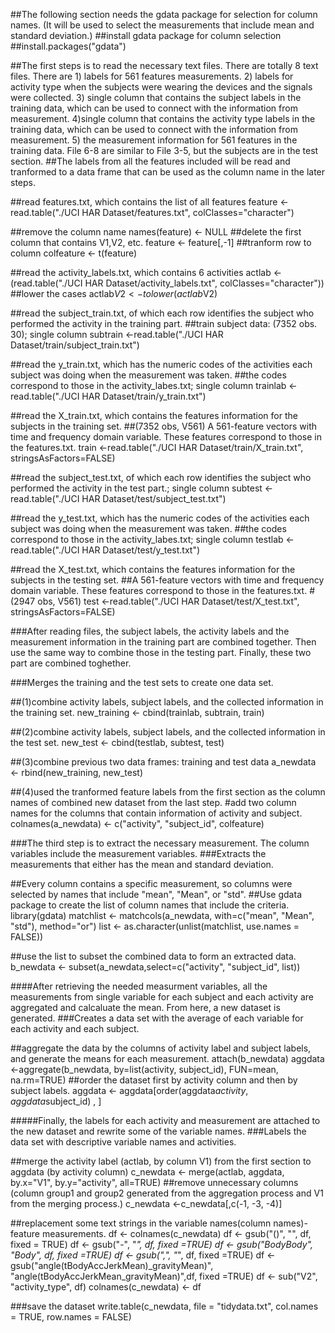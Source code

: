 ##The following section needs the gdata package for selection for column names. (It will be used to select the measurements that include mean and standard deviation.)
##install gdata package for column selection
##install.packages("gdata")


##The first steps is to read the necessary text files. There are totally 8 text files. There are 1) labels for 561 features measurements. 2) labels for activity type when the subjects were wearing the devices and the signals were collected. 3) single column that contains the subject labels in the training data, which can be used to connect with the information from measurement. 4)single column that contains the activity type labels in the training data, which can be used to connect with the information from measurement. 5) the measurement information for 561 features in the training data. File 6-8 are similar to File 3-5, but the subjects are in the test section.
##The labels from all the features included will be read and tranformed to a data frame that can be used as the column name in the later steps.


##read features.txt, which contains the list of all features
feature <-read.table("./UCI HAR Dataset/features.txt", colClasses="character")

##remove the column name
names(feature) <- NULL
##delete the first column that contains V1,V2, etc.
feature <- feature[,-1]
##tranform row to column
colfeature <- t(feature)


##read the activity_labels.txt, which contains 6 activities
actlab <-(read.table("./UCI HAR Dataset/activity_labels.txt", colClasses="character"))
##lower the cases
actlab$V2 <-tolower(actlab$V2)


##read the subject_train.txt, of which each row identifies the subject who performed the activity in the training part.
##train subject data: (7352 obs. 30); single column
subtrain <-read.table("./UCI HAR Dataset/train/subject_train.txt")


##read the y_train.txt, which has the numeric codes of the activities each subject was doing when the measurement was taken.
##the codes correspond to those in the activity_labes.txt; single column
trainlab <-read.table("./UCI HAR Dataset/train/y_train.txt")


##read the X_train.txt, which contains the features information for the subjects in the training set.
##(7352 obs, V561) A 561-feature vectors with time and frequency domain variable. These features correspond to those in the features.txt.
train <-read.table("./UCI HAR Dataset/train/X_train.txt", stringsAsFactors=FALSE)


##read the subject_test.txt, of which each row identifies the subject who performed the activity in the test part.; single column
subtest <-read.table("./UCI HAR Dataset/test/subject_test.txt")


##read the y_test.txt, which has the numeric codes of the activities each subject was doing when the measurement was taken.
##the codes correspond to those in the activity_labes.txt; single column
testlab <-read.table("./UCI HAR Dataset/test/y_test.txt")

##read the X_test.txt, which contains the features information for the subjects in the testing set.
##A 561-feature vectors with time and frequency domain variable. These features correspond to those in the features.txt.
#(2947 obs, V561)
test <-read.table("./UCI HAR Dataset/test/X_test.txt", stringsAsFactors=FALSE)



###After reading files, the subject labels, the activity labels and the measurement information in the training part are combined together. Then use the same way to combine those in the testing part. Finally, these two part are combined toghether.

###Merges the training and the test sets to create one data set. 

##(1)combine activity labels, subject labels, and the collected information in the training set.
new_training <- cbind(trainlab, subtrain, train)

##(2)combine activity labels, subject labels, and the collected information in the test set.
new_test <- cbind(testlab, subtest, test)

##(3)combine previous two data frames: training and test data
a_newdata <- rbind(new_training, new_test)

##(4)used the tranformed feature labels from the first section as the column names of combined new dataset from the last step.
#add two column names for the columns that contain information of activity and subject.
colnames(a_newdata) <- c("activity", "subject_id", colfeature)



###The third step is to extract the necessary measurement. The column variables include the measurement variables.
###Extracts the measurements that either has the mean and standard deviation.

##Every column contains a specific measurement, so columns were selected by names that include "mean", "Mean", or "std".
##Use gdata package to create the list of column names that include the criteria.
library(gdata)
matchlist <- matchcols(a_newdata, with=c("mean", "Mean", "std"), method="or")
list <- as.character(unlist(matchlist, use.names = FALSE))

##use the list to subset the combined data to form an extracted data.
b_newdata <- subset(a_newdata,select=c("activity", "subject_id", list))



####After retrieving the needed measurment variables, all the measurements from single variable for each subject and each activity are aggregated and calcaluate the mean. From here, a new dataset is generated.
###Creates a data set with the average of each variable for each activity and each subject.

##aggregate the data by the columns of activity label and subject labels, and generate the means for each measurement.
attach(b_newdata)
aggdata <-aggregate(b_newdata, by=list(activity, subject_id), FUN=mean, na.rm=TRUE)
##order the dataset first by activity column and then by subject labels.
aggdata <- aggdata[order(aggdata$activity, aggdata$subject_id) , ]



#####Finally, the labels for each activity and measurement are attached to the new dataset and rewrite some of the variable names. 
###Labels the data set with descriptive variable names and activities. 

##merge the activity label (actlab, by column V1) from the first section to aggdata (by activity column)
c_newdata <- merge(actlab, aggdata, by.x="V1", by.y="activity", all=TRUE)
##remove unnecessary columns (column group1 and group2 generated from the aggregation process and V1 from the merging process.)
c_newdata <-c_newdata[,c(-1, -3, -4)]

##replacement some text strings in the variable names(column names)- feature measurements.
df <- colnames(c_newdata) 
df <- gsub("()", "", df, fixed = TRUE)
df <- gsub("-", "_", df, fixed =TRUE)
df <- gsub("BodyBody", "Body", df, fixed =TRUE)
df <- gsub(",", "_", df, fixed =TRUE)
df <- gsub("angle(tBodyAccJerkMean)_gravityMean)", "angle(tBodyAccJerkMean_gravityMean)",df, fixed =TRUE)
df <- sub("V2", "activity_type", df)
colnames(c_newdata) <- df


###save the dataset
write.table(c_newdata, file = "tidydata.txt", col.names = TRUE, row.names = FALSE)

